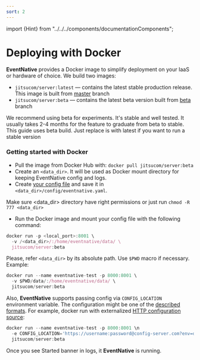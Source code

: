 ```yaml
---
sort: 2
---
```


import {Hint} from "../../../components/documentationComponents";

# Deploying with Docker

**EventNative** provides a Docker image to simplify deployment on your IaaS or hardware of choice. We build two images:

* `jitsucom/server:latest` — contains the latest stable production release. This image is built from [master](https://github.com/jitsucom/jitsu/tree/master) branch
* `jitsucom/server:beta` — contains the latest beta version built from [beta](https://github.com/jitsucom/jitsu/tree/beta) branch

We recommend using beta for experiments. It's stable and well tested. It usually takes 2-4 months for the feature to graduate from beta to stable. This guide uses beta build. Just replace is with latest if you want to run a stable version

### Getting started with Docker

* Pull the image from Docker Hub with: `docker pull jitsucom/server:beta`
* Create an `<data_dir>`. It will be used as Docker mount directory for keeping EventNative config and logs.   
* Create [your config file](/docs/configuration/) and save it in `<data_dir>/config/eventnative.yaml`.

<Hint>
    Make sure &lt;data_dir&gt; directory have right permissions or just run <code inline="true">chmod -R 777 &lt;data_dir&gt;</code>
</Hint>

* Run the Docker image and mount your config file with the following command:

```javascript
docker run -p <local_port>:8001 \
  -v /<data_dir>/:/home/eventnative/data/ \
  jitsucom/server:beta
```

Please, refer `<data_dir>` by its absolute path. Use `$PWD` macro if necessary. Example:

```javascript
docker run --name eventnative-test -p 8000:8001 \
  -v $PWD/data/:/home/eventnative/data/ \
  jitsucom/server:beta
```

Also, **EventNative** supports passing config via `CONFIG_LOCATION` environment variable. The configuration might be one of the [described formats](/docs/deployment/configuration-source). For example, docker run with externalized [HTTP configuration source](/docs/deployment/configuration-source#http-source):

```javascript
docker run --name eventnative-test -p 8000:8001 \n
  -e CONFIG_LOCATION='https://username:password@config-server.com?env=dev' \
  jitsucom/server:beta
```

  
Once you see Started banner in logs, it **EventNative** is running.

